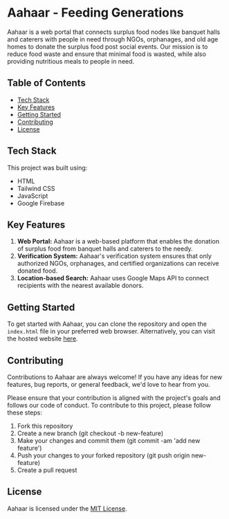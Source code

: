 # Aahaar - Feeding Generations

Aahaar is a web portal that connects surplus food nodes like banquet halls and caterers with people in need through NGOs, orphanages, and old age homes to donate the surplus food post social events. Our mission is to reduce food waste and ensure that minimal food is wasted, while also providing nutritious meals to people in need.

## Table of Contents
- [Tech Stack](#tech-stack)
- [Key Features](#key-features)
- [Getting Started](#getting-started)
- [Contributing](#contributing)
- [License](#license)

## Tech Stack

This project was built using:

- HTML
- Tailwind CSS
- JavaScript
- Google Firebase

## Key Features

1. **Web Portal:** Aahaar is a web-based platform that enables the donation of surplus food from banquet halls and caterers to the needy.
2. **Verification System:** Aahaar's verification system ensures that only authorized NGOs, orphanages, and certified organizations can receive donated food.
3. **Location-based Search:** Aahaar uses Google Maps API to connect recipients with the nearest available donors.

## Getting Started

To get started with Aahaar, you can clone the repository and open the `index.html` file in your preferred web browser. Alternatively, you can visit the hosted website [here](aahaarindia.com).

## Contributing

Contributions to Aahaar are always welcome! If you have any ideas for new features, bug reports, or general feedback, we'd love to hear from you. 

Please ensure that your contribution is aligned with the project's goals and follows our code of conduct. To contribute to this project, please follow these steps:

1. Fork this repository
2. Create a new branch (git checkout -b new-feature)
3. Make your changes and commit them (git commit -am 'add new feature')
4. Push your changes to your forked repository (git push origin new-feature)
5. Create a pull request

## License

Aahaar is licensed under the [MIT License](LICENSE).
